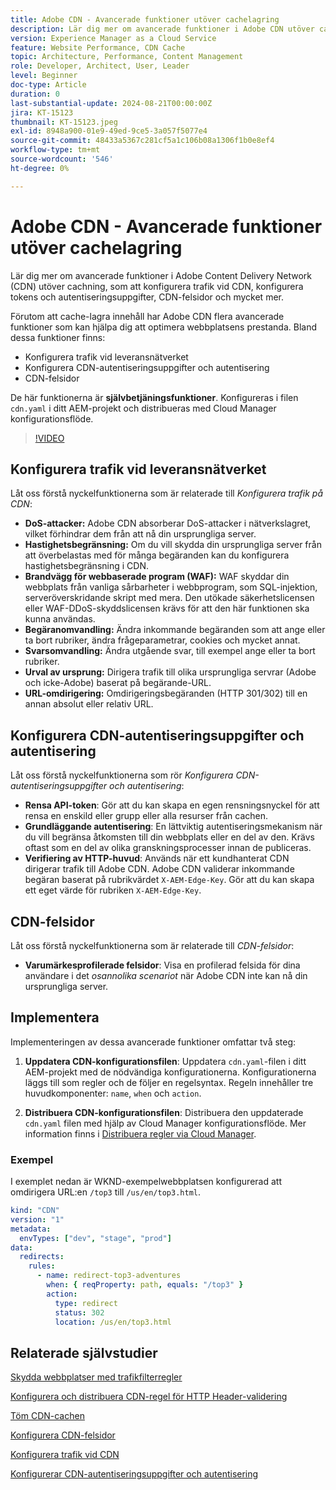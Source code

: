 ```yaml
---
title: Adobe CDN - Avancerade funktioner utöver cachelagring
description: Lär dig mer om avancerade funktioner i Adobe CDN utöver cachelagring, som att konfigurera trafik på CDN, konfigurera tokens och inloggningsuppgifter, CDN-felsidor och mycket mer.
version: Experience Manager as a Cloud Service
feature: Website Performance, CDN Cache
topic: Architecture, Performance, Content Management
role: Developer, Architect, User, Leader
level: Beginner
doc-type: Article
duration: 0
last-substantial-update: 2024-08-21T00:00:00Z
jira: KT-15123
thumbnail: KT-15123.jpeg
exl-id: 8948a900-01e9-49ed-9ce5-3a057f5077e4
source-git-commit: 48433a5367c281cf5a1c106b08a1306f1b0e8ef4
workflow-type: tm+mt
source-wordcount: '546'
ht-degree: 0%

---
```


# Adobe CDN - Avancerade funktioner utöver cachelagring

Lär dig mer om avancerade funktioner i Adobe Content Delivery Network (CDN) utöver cachning, som att konfigurera trafik vid CDN, konfigurera tokens och autentiseringsuppgifter, CDN-felsidor och mycket mer.

Förutom att cache-lagra innehåll har Adobe CDN flera avancerade funktioner som kan hjälpa dig att optimera webbplatsens prestanda. Bland dessa funktioner finns:

- Konfigurera trafik vid leveransnätverket
- Konfigurera CDN-autentiseringsuppgifter och autentisering
- CDN-felsidor

De här funktionerna är **självbetjäningsfunktioner**. Konfigureras i filen `cdn.yaml` i ditt AEM-projekt och distribueras med Cloud Manager konfigurationsflöde.

>[!VIDEO](https://video.tv.adobe.com/v/3440274?quality=12&learn=on&captions=swe)

## Konfigurera trafik vid leveransnätverket

Låt oss förstå nyckelfunktionerna som är relaterade till _Konfigurera trafik på CDN_:

- **DoS-attacker:** Adobe CDN absorberar DoS-attacker i nätverkslagret, vilket förhindrar dem från att nå din ursprungliga server.
- **Hastighetsbegränsning:** Om du vill skydda din ursprungliga server från att överbelastas med för många begäranden kan du konfigurera hastighetsbegränsning i CDN.
- **Brandvägg för webbaserade program (WAF):** WAF skyddar din webbplats från vanliga sårbarheter i webbprogram, som SQL-injektion, serveröverskridande skript med mera. Den utökade säkerhetslicensen eller WAF-DDoS-skyddslicensen krävs för att den här funktionen ska kunna användas.
- **Begäranomvandling:** Ändra inkommande begäranden som att ange eller ta bort rubriker, ändra frågeparametrar, cookies och mycket annat.
- **Svarsomvandling:** Ändra utgående svar, till exempel ange eller ta bort rubriker.
- **Urval av ursprung:** Dirigera trafik till olika ursprungliga servrar (Adobe och icke-Adobe) baserat på begärande-URL.
- **URL-omdirigering:** Omdirigeringsbegäranden (HTTP 301/302) till en annan absolut eller relativ URL.

## Konfigurera CDN-autentiseringsuppgifter och autentisering

Låt oss förstå nyckelfunktionerna som rör _Konfigurera CDN-autentiseringsuppgifter och autentisering_:

- **Rensa API-token**: Gör att du kan skapa en egen rensningsnyckel för att rensa en enskild eller grupp eller alla resurser från cachen.
- **Grundläggande autentisering**: En lättviktig autentiseringsmekanism när du vill begränsa åtkomsten till din webbplats eller en del av den. Krävs oftast som en del av olika granskningsprocesser innan de publiceras.
- **Verifiering av HTTP-huvud**: Används när ett kundhanterat CDN dirigerar trafik till Adobe CDN. Adobe CDN validerar inkommande begäran baserat på rubrikvärdet `X-AEM-Edge-Key`. Gör att du kan skapa ett eget värde för rubriken `X-AEM-Edge-Key`.

## CDN-felsidor

Låt oss förstå nyckelfunktionerna som är relaterade till _CDN-felsidor_:

- **Varumärkesprofilerade felsidor**: Visa en profilerad felsida för dina användare i det _osannolika scenariot_ när Adobe CDN inte kan nå din ursprungliga server.

## Implementera

Implementeringen av dessa avancerade funktioner omfattar två steg:

1. **Uppdatera CDN-konfigurationsfilen**: Uppdatera `cdn.yaml`-filen i ditt AEM-projekt med de nödvändiga konfigurationerna. Konfigurationerna läggs till som regler och de följer en regelsyntax. Regeln innehåller tre huvudkomponenter: `name`, `when` och `action`.

2. **Distribuera CDN-konfigurationsfilen**: Distribuera den uppdaterade `cdn.yaml` filen med hjälp av Cloud Manager konfigurationsflöde. Mer information finns i [Distribuera regler via Cloud Manager](https://experienceleague.adobe.com/sv/docs/experience-manager-learn/cloud-service/security/traffic-filter-and-waf-rules/how-to-setup#deploy-rules-through-cloud-manager).

### Exempel

I exemplet nedan är WKND-exempelwebbplatsen konfigurerad att omdirigera URL:en `/top3` till `/us/en/top3.html`.

```yaml
kind: "CDN"
version: "1"
metadata:
  envTypes: ["dev", "stage", "prod"]
data:
  redirects:
    rules:
      - name: redirect-top3-adventures
        when: { reqProperty: path, equals: "/top3" }
        action:
          type: redirect
          status: 302
          location: /us/en/top3.html
```

## Relaterade självstudier

[Skydda webbplatser med trafikfilterregler](https://experienceleague.adobe.com/sv/docs/experience-manager-learn/cloud-service/security/traffic-filter-and-waf-rules/overview)

[Konfigurera och distribuera CDN-regel för HTTP Header-validering](https://experienceleague.adobe.com/sv/docs/experience-manager-learn/cloud-service/content-delivery/custom-domain-names-with-customer-managed-cdn#configure-and-deploy-http-header-validation-cdn-rule)

[Töm CDN-cachen](https://experienceleague.adobe.com/sv/docs/experience-manager-learn/cloud-service/caching/how-to/purge-cache)

[Konfigurera CDN-felsidor](https://experienceleague.adobe.com/sv/docs/experience-manager-learn/cloud-service/content-delivery/custom-error-pages#cdn-error-pages)

[Konfigurera trafik vid CDN](https://experienceleague.adobe.com/sv/docs/experience-manager-cloud-service/content/implementing/content-delivery/cdn-configuring-traffic#client-side-redirectors)

[Konfigurerar CDN-autentiseringsuppgifter och autentisering](https://experienceleague.adobe.com/sv/docs/experience-manager-cloud-service/content/implementing/content-delivery/cdn-credentials-authentication)

